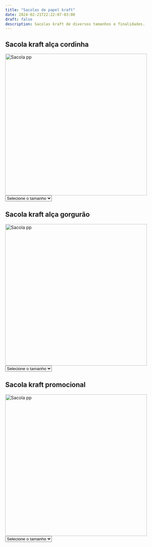 ```yaml
---
title: "Sacolas de papel kraft"
date: 2024-02-21T22:22:07-03:00
draft: false
description: Sacolas kraft de diversos tamanhos e finalidades.
---
```


## Sacola kraft alça cordinha

<img src="/img/products/kraft-cordinha.jpeg" alt="Sacola pp" title="Sacola pp" style="width: 450px; height: auto;">

<select id="tamanho1" onchange="mostrarPreco1()">
  <option value="" selected>Selecione o tamanho</option>
  <option value="pp">PP (22x23x10cm)</option>
  <option value="p">P (32x23x10cm)</option>
  <option value="m">M (35x29x11cm)</option>
  <option value="g">G (42x35x12cm)</option>
</select>

<div id="preco1"></div>

<script>
  function mostrarPreco1() {
    var tamanhoSelecionado1 = document.getElementById("tamanho1").value;
    var preco1;

    switch (tamanhoSelecionado1) {
      case "pp":
        preco1 = "1000 unidades R$ 2,99<br>" +
                "500 unidades R$ 3,29<br>" +
                "300 unidades R$ 3,59<br>" +
                "200 unidades R$ 3,75";
        break;
      case "p":
        preco1 = "1000 unidades R$ 3,05<br>" +
                "500 unidades R$ 3,44<br>" +
                "300 unidades R$ 3,64<br>" +
                "200 unidades R$ 3,78";
        break;
      case "m":
        preco1 = "1000 unidades R$ 3,38<br>" +
                "500 unidades R$ 3,64<br>" +
                "300 unidades R$ 3,84<br>" +
                "200 unidades R$ 3,99";
        break;
      case "g":
        preco1 = "1000 unidades R$ 3,77<br>" +
                "500 unidades R$ 3,99<br>" +
                "300 unidades R$ 4,17<br>" +
                "200 unidades R$ 4,53";
        break;
      default:
        preco1 = "";
    }

    document.getElementById("preco1").innerHTML = preco1;
  }
</script>

## Sacola kraft alça gorgurão

<img src="/img/products/kraft-gorgurao.jpeg" alt="Sacola pp" title="Sacola pp" style="width: 450px; height: auto;">

<select id="tamanho2" onchange="mostrarPreco2()">
  <option value="" selected>Selecione o tamanho</option>
  <option value="pp">PP (22x23x10cm)</option>
  <option value="p">P (32x23x10cm)</option>
  <option value="m">M (35x29x11cm)</option>
  <option value="g">G (42x35x12cm)</option>
</select>

<div id="preco2"></div>

<script>
  function mostrarPreco2() {
    var tamanhoSelecionado2 = document.getElementById("tamanho2").value;
    var preco2;

    switch (tamanhoSelecionado2) {
      case "pp":
        preco2 = "1000 unidades R$ 2,99<br>" +
                "500 unidades R$ 3,29<br>" +
                "300 unidades R$ 3,59<br>" +
                "200 unidades R$ 3,75";
        break;
      case "p":
        preco2 = "1000 unidades R$ 3,05<br>" +
                "500 unidades R$ 3,44<br>" +
                "300 unidades R$ 3,64<br>" +
                "200 unidades R$ 3,78";
        break;
      case "m":
        preco2 = "1000 unidades R$ 3,38<br>" +
                "500 unidades R$ 3,64<br>" +
                "300 unidades R$ 3,84<br>" +
                "200 unidades R$ 3,99";
        break;
      case "g":
        preco2 = "1000 unidades R$ 3,77<br>" +
                "500 unidades R$ 3,99<br>" +
                "300 unidades R$ 4,17<br>" +
                "200 unidades R$ 4,53";
        break;
      default:
        preco2 = "";
    }

    document.getElementById("preco2").innerHTML = preco2;
  }
</script>


## Sacola kraft promocional

<img src="/img/products/kraft-promo.jpeg" alt="Sacola pp" title="Sacola pp" style="width: 450px; height: auto;">

<select id="tamanho4" onchange="mostrarPreco4()">
  <option value="" selected>Selecione o tamanho</option>
  <option value="p">P (18x23x11cm)</option>
  <option value="m">M (24x32x11,5cm)</option>
  <option value="g">G (30x31x19cm)</option>
</select>

<div id="preco4"></div>

<script>
  function mostrarPreco4() {
    var tamanhoSelecionado4 = document.getElementById("tamanho4").value;
    var preco4;

    switch (tamanhoSelecionado4) {
      case "p":
        preco4 = "1000 unidades R$ 1,47<br>" +
                "500 unidades R$ 1,57<br>" +
                "300 unidades R$ 1,67<br>" +
                "200 unidades R$ 1,87";
        break;
      case "m":
        preco4 = "1000 unidades R$ 1,55<br>" +
                "500 unidades R$ 1,65<br>" +
                "300 unidades R$ 1,75<br>" +
                "200 unidades R$ 1,95";
        break;
      case "g":
        preco4 = "1000 unidades R$ 1,65<br>" +
                "500 unidades R$ 1,75<br>" +
                "300 unidades R$ 1,85<br>" +
                "200 unidades R$ 2,05";
        break;
      default:
        preco4 = "";
    }

    document.getElementById("preco4").innerHTML = preco4;
  }
</script>